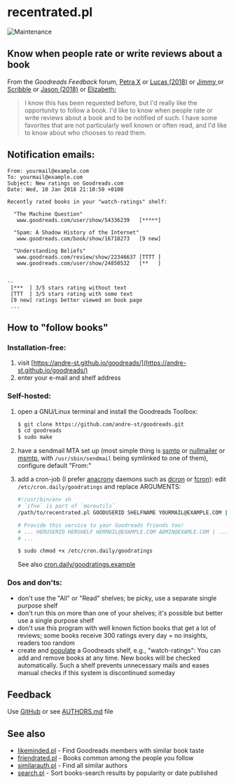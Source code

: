 # recentrated.pl

![Maintenance](https://img.shields.io/maintenance/yes/2018.svg)


## Know when people rate or write reviews about a book

From the _Goodreads Feedback_ forum, [Petra X](https://www.goodreads.com/topic/show/2136206-following-books)
or [Lucas (2018)](https://www.goodreads.com/topic/show/19212816-follow-all-reviews-of-a-book)
or [Jimmy ](https://www.goodreads.com/topic/show/563115-follow-a-book)
or [Scribble](https://www.goodreads.com/topic/show/440170-follow-user-reviews----follow-the-book)
or [Jason (2018)](https://www.goodreads.com/topic/show/19540183-subscribe-to-book-reviews-of-certain-books)
or [Elizabeth:](https://www.goodreads.com/topic/show/18060629-follow-book)
> I know this has been requested before, but I'd really like the opportunity to
> follow a book. I'd like to know when people rate or write reviews about a
> book and to be notified of such. I have some favorites that are not
> particularly well known or often read, and I'd like to know about who chooses
> to read them. 


## Notification emails:
```
From: yourmail@example.com
To: yourmail@example.com
Subject: New ratings on Goodreads.com
Date: Wed, 10 Jan 2018 21:10:50 +0100

Recently rated books in your "watch-ratings" shelf:

  "The Machine Question"
   www.goodreads.com/user/show/54336239   [*****]

  "Spam: A Shadow History of the Internet"
   www.goodreads.com/book/show/16718273   [9 new]

  "Understanding Beliefs"
   www.goodreads.com/review/show/22346637 [TTTT ]
   www.goodreads.com/user/show/24850532   [**   ]


--
 [***  ] 3/5 stars rating without text
 [TTT  ] 3/5 stars rating with some text
 [9 new] ratings better viewed on book page
 ...   
```

## How to "follow books" 

### Installation-free:

1. visit [https://andre-st.github.io/goodreads/](https://andre-st.github.io/goodreads/) 
2. enter your e-mail and shelf address

### Self-hosted:

1. open a GNU/Linux terminal and install the Goodreads Toolbox:
	``` sh
	$ git clone https://github.com/andre-st/goodreads.git
	$ cd goodreads
	$ sudo make
	```
2. have a sendmail MTA set up (most simple thing is [ssmtp](https://wiki.debian.org/sSMTP)
   or [nullmailer](http://untroubled.org/nullmailer/)
   or [msmtp](http://msmtp.sourceforge.net), 
   with `/usr/sbin/sendmail` being symlinked to one of them), 
   configure default "From:"
   
3. add a cron-job (I prefer [anacrony](https://en.wikipedia.org/wiki/Anacron "performs pending jobs if the computer was previously shut down") daemons such as [dcron](https://github.com/dubiousjim/dcron) or [fcron](https://en.wikipedia.org/wiki/Fcron)):
	edit `/etc/cron.daily/goodratings` and replace ARGUMENTS:
	``` sh
	#!/usr/bin/env sh
	# `ifne` is part of `moreutils`
	/path/to/recentrated.pl GOODUSERID SHELFNAME YOURMAIL@EXAMPLE.COM | ifne /usr/sbin/sendmail -t
	
	# Provide this service to your Goodreads friends too!
	# ... HERUSERID HERSHELF HERMAIL@EXAMPLE.COM ADMIN@EXAMLE.COM | ...
	# ...
	```
	```sh
	$ sudo chmod +x /etc/cron.daily/goodratings
	```
	See also [cron.daily/goodratings.example](cron.daily/goodratings.example)


### Dos and don'ts:

- don't use the "All" or "Read" shelves; be picky, use a separate single purpose shelf
- don't run this on more than one of your shelves; it's possible but better use a single purpose shelf
- don't use this program with well known fiction books that get a lot of reviews; 
  some books receive 300 ratings every day = no insights, readers too random
- create and [populate](http://i0.wp.com/theeverscholar.com/wp-content/uploads/2015/03/goodreads3.jpg) 
	a Goodreads shelf, e.g., "watch-ratings": You can add and remove books at any time. 
	New books will be checked automatically. 
	Such a shelf prevents unnecessary mails and eases manual checks if this system is discontinued someday


## Feedback

Use [GitHub](https://github.com/andre-st/goodreads/issues) or see [AUTHORS.md](AUTHORS.md) file


## See also

- [likeminded.pl](likeminded.md)   - Find Goodreads members with similar book taste
- [friendrated.pl](friendrated.md) - Books common among the people you follow
- [similarauth.pl](similarauth.md) - Find all similar authors
- [search.pl](search.md)           - Sort books-search results by popularity or date published

